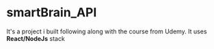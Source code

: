 # smartBrain_API


It's a project i built following along with the course from Udemy. It uses **React/NodeJs** stack 
